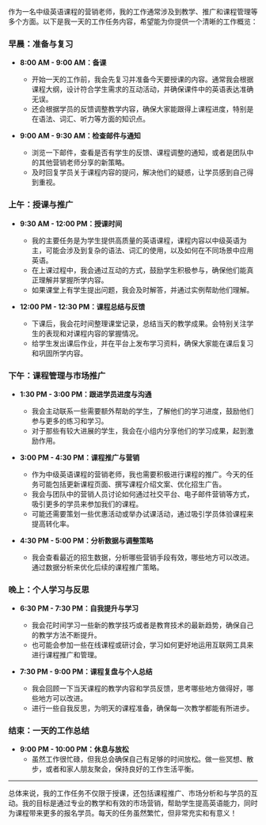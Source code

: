  
作为一名中级英语课程的营销老师，我的工作通常涉及到教学、推广和课程管理等多个方面。以下是我一天的工作任务内容，希望能为你提供一个清晰的工作概览：

### 早晨：准备与复习
- **8:00 AM - 9:00 AM：备课**
  - 开始一天的工作前，我会先复习并准备今天要授课的内容。通常我会根据课程大纲，设计符合学生需求的互动活动，并确保课件中的英语表达准确无误。
  - 还会根据学员的反馈调整教学内容，确保大家能跟得上课程进度，特别是在语法、词汇、听力等方面的知识点。

- **9:00 AM - 9:30 AM：检查邮件与通知**
  - 浏览一下邮件，查看是否有学生的反馈、课程调整的通知，或者是团队中的其他营销老师分享的新策略。
  - 及时回复学员关于课程内容的提问，解决他们的疑惑，让学员感到自己得到重视。

### 上午：授课与推广
- **9:30 AM - 12:00 PM：授课时间**
  - 我的主要任务是为学生提供高质量的英语课程，课程内容以中级英语为主，可能会涉及到复杂的语法、词汇的使用，以及如何在不同场景中应用英语。
  - 在上课过程中，我会通过互动的方式，鼓励学生积极参与，确保他们能真正理解并掌握所学内容。
  - 如果课堂上有学生提出问题，我会及时解答，并通过实例帮助他们理解。

- **12:00 PM - 12:30 PM：课程总结与反馈**
  - 下课后，我会花时间整理课堂记录，总结当天的教学成果。会特别关注学生的表现和对课程内容的掌握情况。
  - 给学生发出课后作业，并在平台上发布学习资料，确保大家能在课后复习和巩固所学内容。

### 下午：课程管理与市场推广
- **1:30 PM - 3:00 PM：跟进学员进度与沟通**
  - 我会主动联系一些需要额外帮助的学生，了解他们的学习进度，鼓励他们参与更多的练习和学习。
  - 对于那些有较大进展的学生，我会在小组内分享他们的学习成果，起到激励作用。
  
- **3:00 PM - 4:30 PM：课程推广与营销**
  - 作为中级英语课程的营销老师，我也需要积极进行课程的推广。今天的任务可能包括更新课程页面、撰写课程介绍文案、优化招生广告。
  - 我会与团队中的营销人员讨论如何通过社交平台、电子邮件营销等方式，吸引更多的学员来参加我们的课程。
  - 可能还需要策划一些优惠活动或举办试课活动，通过吸引学员体验课程来提高转化率。

- **4:30 PM - 5:00 PM：分析数据与调整策略**
  - 我会查看最近的招生数据，分析哪些营销手段有效，哪些地方可以改进。通过数据分析来优化后续的课程推广策略。

### 晚上：个人学习与反思
- **6:30 PM - 7:30 PM：自我提升与学习**
  - 我会花时间学习一些新的教学技巧或者是教育技术的最新趋势，确保自己的教学方法不断提升。
  - 也可能会参加一些在线课程或研讨会，学习如何更好地运用互联网工具来进行课程推广和管理。

- **7:30 PM - 9:00 PM：课程复盘与个人总结**
  - 我会回顾一下当天课程的教学内容和学员反馈，思考哪些地方做得好，哪些地方可以改进。
  - 进行一些自我反思，为明天的课程准备，确保每一次教学都能有所进步。

### 结束：一天的工作总结
- **9:00 PM - 10:00 PM：休息与放松**
  - 虽然工作很忙碌，但我总会确保自己有足够的时间放松。做一些冥想、散步，或者和家人朋友聚会，保持良好的工作生活平衡。

---

总体来说，我的工作任务不仅限于授课，还包括课程推广、市场分析和与学员的互动。我的目标是通过专业的教学和有效的市场营销，帮助学生提高英语能力，同时为课程带来更多的报名学员。每天的任务虽然繁忙，但非常充实和有意义！

